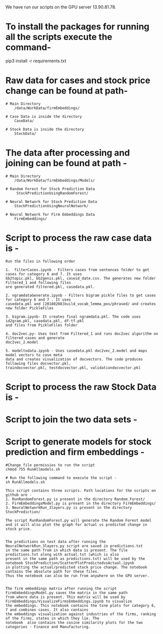 
We have run our scripts on the GPU server 13.90.81.78.

# To install the packages for running all the scripts execute the command-
pip3 install -r requirements.txt

# Raw data for cases and stock price change can be found at path-
    # Main Directory 
        /data/WorkData/firmEmbeddings/
        
    # Case Data is inside the directory
        CaseData/
        
    # Stock Data is inside the directory
        StockData/
        
# The data after processing and joining can be found at path - 
    # Main Directory 
        /data/WorkData/firmEmbeddings/Models/
        
    # Random Forest for Stock Prediction Data
         StockPredictionUsingRandomForest/
         
    # Neural Network for Stock Prediction Data
        StockPredictionUsingNeuralNetwork/
        
    # Neural Network for Firm Embeddings Data
        FirmEmbeddings/
        
        
# Script to process the raw case data is -
    Run the files in following order
      
    1.  filterCases.ipynb - Filters cases from sentences folder to get cases for category 6 and 7. It uses 
    bb2topic.pkl, bb2genis.pkl, caseid_date.csv. The generates new folder Filtered_1 and following files 
    are generated filtered.pkl, casedata.pkl. 

    2. ngramdataGenerate.ipynb - Filters bigram pickle files to get cases for category 6 and 7 . It uses 
    casedata.pkl and [20180208]build_vocab_lemma_pos/phrased/ and creates new folder PickleFiles

    3. bigram.ipynb- It creates final ngramdata.pkl. The code uses id2gram.pkl, casedata.pkl, df-tf.pkl 
    and files from PickleFiles folder

    4. doc2vec.py- Uses text from Filtered_1 and runs doc2vec algorithm on filtered cases and generate 
    doc2vec_2.model

    5. modeltodata.ipynb - Uses casedata.pkl doc2vec_2.model and maps model vectors to case meta 
    data and creates visualization of docvectors. The code produces following files docvector.pkl, 
    traindocvector.pkl, testdocvector.pkl, validationdocvector.pkl


# Script to process the raw Stock Data is - 


# Script to join the two data sets - 

 
# Script to generate models  for stock prediction and firm embeddings -

    #Change file permissios to run the script
    chmod 755 RunAllmodels.sh
    
    # Run the following command to execute the script -
    sh RunAllmodels.sh
    
    This script contains three scripts. Path locations for the scripts on github are - 
    1. RunRandomForest.py is present in the directory Random_Forest/
    2. FirmEmbeddingsModel.py is present in the directory FirmEmbeddings/ 
    3. NeuralNetworkRun_3layers.py is present in the directory StockPrediction/
    
    The script RunRandomForest.py will generate the Random Forest model and it will also plot the graph for actual vs predicted change in stock price.
    
    
    The predictions on test data after running the NeuralNetworkRun_3layers.py script are saved in predictions.txt 
    in the same path from in which data is present. The file predictions.txt along with actual.txt (which is also 
    present in the same path as predictions.txt) will be used by the notebook StockPrediction/ScatterPlotPredictedvsActual.ipynb 
    in plotting the actual/predicted stock price change. The notebook contains the absolute path for these files. 
    Thus the notebook can also be run from anywhere on the GPU server.
    
    
    The firm embeddings matrix after running the script FirmEmbeddingsModel.py saves the matrix in the same path 
    from where data is present. This matrix will be used by FirmEmbeddings/VisualizeFirmsEmbeddings.ipynb to visualize 
    the embeddings. This notebook contains the tsne plots for category 6, 7 and combines cases. It also contains 
    the embeddings visualization against industries of the firms, ranking of the firms, states in which they lie. The 
    notebook  also contains the cosine similarity plots for the two categories - Finance and Manufacturing. 

